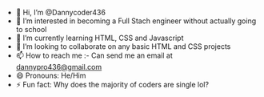 - 👋 Hi, I’m @Dannycoder436
- 👀 I’m interested in becoming a Full Stach engineer without actually going to school
- 🌱 I’m currently learning HTML, CSS and Javascript
- 💞️ I’m looking to collaborate on any basic HTML and CSS projects
- 📫 How to reach me :- Can send me an email at dannypro436@gmail.com
- 😄 Pronouns: He/Him
- ⚡ Fun fact: Why does the majority of coders are single lol?

<!---
Dannycoder436/Dannycoder436 is a ✨ special ✨ repository because its `README.md` (this file) appears on your GitHub profile.
You can click the Preview link to take a look at your changes.
--->
